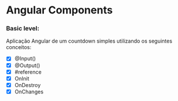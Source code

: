 # Angular Components

### Basic level:

Aplicação Angular de um countdown simples utilizando os seguintes conceitos:

- [x] @Input() 
- [x] @Output() 
- [x] #reference 
- [x] OnInit 
- [x] OnDestroy 
- [x] OnChanges
